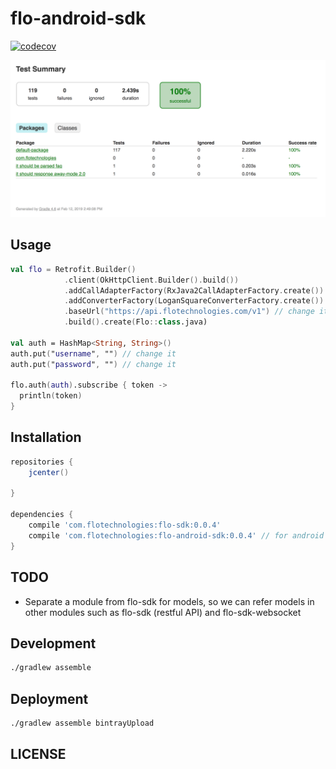 # flo-android-sdk

<!-- [![Codecov private](https://img.shields.io/codecov/c/token/e9XNAhyDWG/github/FloTechnologies/flo-android-sdk.svg)]() -->
[![codecov](https://codecov.io/gh/FloTechnologies/flo-android-sdk/branch/master/graph/badge.svg?token=e9XNAhyDWG)](https://codecov.io/gh/FloTechnologies/flo-android-sdk)

![](test-result.png)

## Usage

```kotlin
val flo = Retrofit.Builder()
            .client(OkHttpClient.Builder().build())
            .addCallAdapterFactory(RxJava2CallAdapterFactory.create())
            .addConverterFactory(LoganSquareConverterFactory.create())
            .baseUrl("https://api.flotechnologies.com/v1") // change it
            .build().create(Flo::class.java)

val auth = HashMap<String, String>()
auth.put("username", "") // change it
auth.put("password", "") // change it

flo.auth(auth).subscribe { token ->
  println(token)
}
```

## Installation

```gradle
repositories {
    jcenter()

}

dependencies {
    compile 'com.flotechnologies:flo-sdk:0.0.4'
    compile 'com.flotechnologies:flo-android-sdk:0.0.4' // for android
}
```

## TODO

* Separate a module from flo-sdk for models, so we can refer models in other modules such as flo-sdk (restful API) and flo-sdk-websocket

## Development

```sh
./gradlew assemble
```

## Deployment

```sh
./gradlew assemble bintrayUpload
```

## LICENSE
